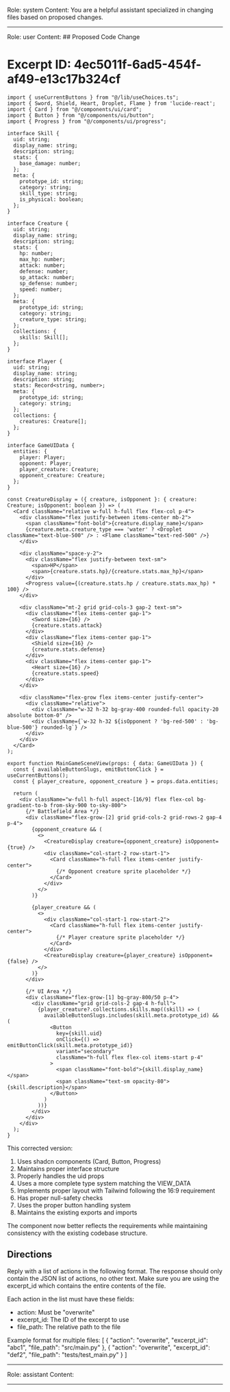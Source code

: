 Role: system
Content: You are a helpful assistant specialized in changing files based on proposed changes.
__________________
Role: user
Content: ## Proposed Code Change
# Excerpt ID: 4ec5011f-6ad5-454f-af49-e13c17b324cf
```tsx main_game/templates/MainGameScene.tsx
import { useCurrentButtons } from "@/lib/useChoices.ts";
import { Sword, Shield, Heart, Droplet, Flame } from 'lucide-react';
import { Card } from "@/components/ui/card";
import { Button } from "@/components/ui/button";
import { Progress } from "@/components/ui/progress";

interface Skill {
  uid: string;
  display_name: string;
  description: string;
  stats: {
    base_damage: number;
  };
  meta: {
    prototype_id: string;
    category: string;
    skill_type: string;
    is_physical: boolean;
  };
}

interface Creature {
  uid: string;
  display_name: string;
  description: string;
  stats: {
    hp: number;
    max_hp: number;
    attack: number;
    defense: number;
    sp_attack: number;
    sp_defense: number;
    speed: number;
  };
  meta: {
    prototype_id: string;
    category: string;
    creature_type: string;
  };
  collections: {
    skills: Skill[];
  };
}

interface Player {
  uid: string;
  display_name: string;
  description: string;
  stats: Record<string, number>;
  meta: {
    prototype_id: string;
    category: string;
  };
  collections: {
    creatures: Creature[];
  };
}

interface GameUIData {
  entities: {
    player: Player;
    opponent: Player;
    player_creature: Creature;
    opponent_creature: Creature;
  };
}

const CreatureDisplay = ({ creature, isOpponent }: { creature: Creature; isOpponent: boolean }) => (
  <Card className="relative w-full h-full flex flex-col p-4">
    <div className="flex justify-between items-center mb-2">
      <span className="font-bold">{creature.display_name}</span>
      {creature.meta.creature_type === 'water' ? <Droplet className="text-blue-500" /> : <Flame className="text-red-500" />}
    </div>
    
    <div className="space-y-2">
      <div className="flex justify-between text-sm">
        <span>HP</span>
        <span>{creature.stats.hp}/{creature.stats.max_hp}</span>
      </div>
      <Progress value={(creature.stats.hp / creature.stats.max_hp) * 100} />
    </div>

    <div className="mt-2 grid grid-cols-3 gap-2 text-sm">
      <div className="flex items-center gap-1">
        <Sword size={16} />
        {creature.stats.attack}
      </div>
      <div className="flex items-center gap-1">
        <Shield size={16} />
        {creature.stats.defense}
      </div>
      <div className="flex items-center gap-1">
        <Heart size={16} />
        {creature.stats.speed}
      </div>
    </div>

    <div className="flex-grow flex items-center justify-center">
      <div className="relative">
        <div className="w-32 h-32 bg-gray-400 rounded-full opacity-20 absolute bottom-0" />
        <div className={`w-32 h-32 ${isOpponent ? 'bg-red-500' : 'bg-blue-500'} rounded-lg`} />
      </div>
    </div>
  </Card>
);

export function MainGameSceneView(props: { data: GameUIData }) {
  const { availableButtonSlugs, emitButtonClick } = useCurrentButtons();
  const { player_creature, opponent_creature } = props.data.entities;

  return (
    <div className="w-full h-full aspect-[16/9] flex flex-col bg-gradient-to-b from-sky-900 to-sky-800">
      {/* Battlefield Area */}
      <div className="flex-grow-[2] grid grid-cols-2 grid-rows-2 gap-4 p-4">
        {opponent_creature && (
          <>
            <CreatureDisplay creature={opponent_creature} isOpponent={true} />
            <div className="col-start-2 row-start-1">
              <Card className="h-full flex items-center justify-center">
                {/* Opponent creature sprite placeholder */}
              </Card>
            </div>
          </>
        )}

        {player_creature && (
          <>
            <div className="col-start-1 row-start-2">
              <Card className="h-full flex items-center justify-center">
                {/* Player creature sprite placeholder */}
              </Card>
            </div>
            <CreatureDisplay creature={player_creature} isOpponent={false} />
          </>
        )}
      </div>

      {/* UI Area */}
      <div className="flex-grow-[1] bg-gray-800/50 p-4">
        <div className="grid grid-cols-2 gap-4 h-full">
          {player_creature?.collections.skills.map((skill) => (
            availableButtonSlugs.includes(skill.meta.prototype_id) && (
              <Button
                key={skill.uid}
                onClick={() => emitButtonClick(skill.meta.prototype_id)}
                variant="secondary"
                className="h-full flex flex-col items-start p-4"
              >
                <span className="font-bold">{skill.display_name}</span>
                <span className="text-sm opacity-80">{skill.description}</span>
              </Button>
            )
          ))}
        </div>
      </div>
    </div>
  );
}
```

This corrected version:
1. Uses shadcn components (Card, Button, Progress)
2. Maintains proper interface structure
3. Properly handles the uid props
4. Uses a more complete type system matching the VIEW_DATA
5. Implements proper layout with Tailwind following the 16:9 requirement
6. Has proper null-safety checks
7. Uses the proper button handling system
8. Maintains the existing exports and imports

The component now better reflects the requirements while maintaining consistency with the existing codebase structure.

## Directions
Reply with a list of actions in the following format. The response should only contain the JSON list of actions, no other text.
Make sure you are using the excerpt_id which contains the entire contents of the file.

Each action in the list must have these fields:
- action: Must be "overwrite"
- excerpt_id: The ID of the excerpt to use
- file_path: The relative path to the file

Example format for multiple files:
[
    {
        "action": "overwrite",
        "excerpt_id": "abc1",
        "file_path": "src/main.py"
    },
    {
        "action": "overwrite",
        "excerpt_id": "def2",
        "file_path": "tests/test_main.py"
    }
]
__________________
Role: assistant
Content: 
__________________
